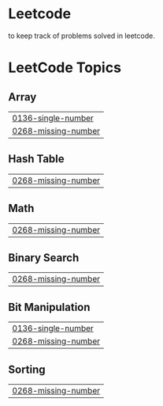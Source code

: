 # Leetcode
to keep track of problems solved in leetcode.

<!---LeetCode Topics Start-->
# LeetCode Topics
## Array
|  |
| ------- |
| [0136-single-number](https://github.com/gowtham30799/Leetcode/tree/master/0136-single-number) |
| [0268-missing-number](https://github.com/gowtham30799/Leetcode/tree/master/0268-missing-number) |
## Hash Table
|  |
| ------- |
| [0268-missing-number](https://github.com/gowtham30799/Leetcode/tree/master/0268-missing-number) |
## Math
|  |
| ------- |
| [0268-missing-number](https://github.com/gowtham30799/Leetcode/tree/master/0268-missing-number) |
## Binary Search
|  |
| ------- |
| [0268-missing-number](https://github.com/gowtham30799/Leetcode/tree/master/0268-missing-number) |
## Bit Manipulation
|  |
| ------- |
| [0136-single-number](https://github.com/gowtham30799/Leetcode/tree/master/0136-single-number) |
| [0268-missing-number](https://github.com/gowtham30799/Leetcode/tree/master/0268-missing-number) |
## Sorting
|  |
| ------- |
| [0268-missing-number](https://github.com/gowtham30799/Leetcode/tree/master/0268-missing-number) |
<!---LeetCode Topics End-->
